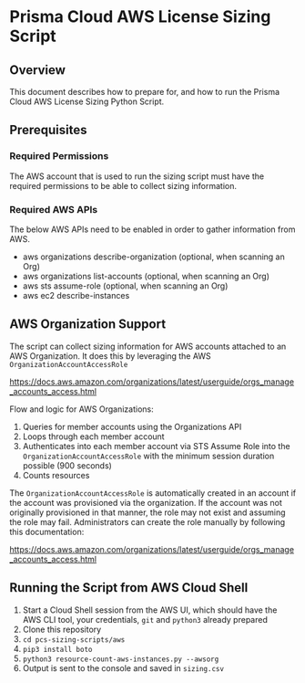 # Prisma Cloud AWS License Sizing Script

## Overview

This document describes how to prepare for, and how to run the Prisma Cloud AWS License Sizing Python Script.

## Prerequisites

### Required Permissions

The AWS account that is used to run the sizing script must have the required permissions to be able to collect sizing information.

### Required AWS APIs

The below AWS APIs need to be enabled in order to gather information from AWS.

* aws organizations describe-organization (optional, when scanning an Org)
* aws organizations list-accounts (optional, when scanning an Org)
* aws sts assume-role (optional, when scanning an Org)
* aws ec2 describe-instances

## AWS Organization Support

The script can collect sizing information for AWS accounts attached to an AWS Organization. It does this by leveraging the AWS `OrganizationAccountAccessRole`

https://docs.aws.amazon.com/organizations/latest/userguide/orgs_manage_accounts_access.html

Flow and logic for AWS Organizations:

1. Queries for member accounts using the Organizations API
1. Loops through each member account
1. Authenticates into each member account via STS Assume Role into the `OrganizationAccountAccessRole` with the minimum session duration possible (900 seconds)
1. Counts resources

The `OrganizationAccountAccessRole` is automatically created in an account if the account was provisioned via the organization.
If the account was not originally provisioned in that manner, the role may not exist and assuming the role may fail.
Administrators can create the role manually by following this documentation:

https://docs.aws.amazon.com/organizations/latest/userguide/orgs_manage_accounts_access.html

## Running the Script from AWS Cloud Shell

1. Start a Cloud Shell session from the AWS UI, which should have the AWS CLI tool, your credentials, ```git``` and ``python3`` already prepared
2. Clone this repository
3. ```cd pcs-sizing-scripts/aws```
4. ```pip3 install boto```
5. ```python3 resource-count-aws-instances.py --awsorg```
6. Output is sent to the console and saved in ```sizing.csv```
